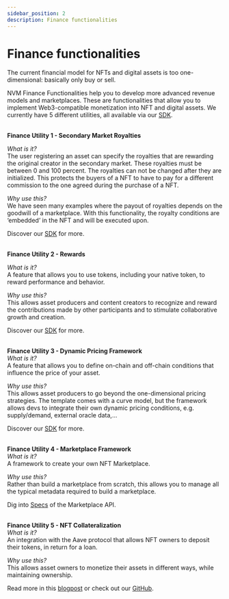 ```yaml
---
sidebar_position: 2
description: Finance functionalities
---
```


# Finance functionalities

The current financial model for NFTs and digital assets is too one-dimensional: basically only buy or sell. <br />

NVM Finance Functionalities help you to develop more advanced revenue models and marketplaces. These are functionalities that allow you to implement Web3-compatible monetization into NFT and digital assets. We currently have 5 different utilities, all available via our [SDK](https://docs.nevermined.io/docs/nevermined-sdk/getting-started). <br />
<br />

**Finance Utility 1 - Secondary Market Royalties**<br />

_What is it?_<br />
The user registering an asset can specify the royalties that are rewarding the original creator in the secondary market. These royalties must be between 0 and 100 percent. The royalties can not be changed after they are initialized. This protects the buyers of a NFT to have to pay for a different commission to the one agreed during the purchase of a NFT.<br />

_Why use this?_<br />
We have seen many examples where the payout of royalties depends on the goodwill of a marketplace. With this functionality, the royalty conditions are ‘embedded’ in the NFT and will be executed upon.<br />

Discover our [SDK](https://docs.nevermined.io/docs/nevermined-sdk/getting-started) for more.<br />
<br />

**Finance Utility 2 - Rewards**<br />

_What is it?_ <br />
A feature that allows you to use tokens, including your native token, to reward performance and behavior.<br />

_Why use this?_ <br />
This allows asset producers and content creators to recognize and reward the contributions made by other participants and to stimulate collaborative growth and creation.<br />

Discover our [SDK](https://docs.nevermined.io/docs/nevermined-sdk/getting-started) for more.<br />
<br />

**Finance Utility 3 - Dynamic Pricing Framework**<br />
_What is it?_<br />
A feature that allows you to define on-chain and off-chain conditions that influence the price of your asset.<br />

_Why use this?_<br />
This allows asset producers to go beyond the one-dimensional pricing strategies. The template comes with a curve model, but the framework allows devs to integrate their own dynamic pricing conditions, e.g. supply/demand, external oracle data,...<br />

Discover our [SDK](https://docs.nevermined.io/docs/nevermined-sdk/getting-started) for more.<br />
<br />

**Finance Utility 4 - Marketplace Framework**<br />
_What is it?_<br />
A framework to create your own NFT Marketplace.<br />

_Why use this?_<br />
Rather than build a marketplace from scratch, this allows you to manage all the typical metadata required to build a marketplace.<br />

Dig into [Specs](https://docs.nevermined.io/docs/architecture/specs/Spec-MKT/#secondary-market) of the Marketplace API.<br />
<br />

**Finance Utility 5 - NFT Collateralization**<br />
_What is it?_<br />
An integration with the Aave protocol that allows NFT owners to deposit their tokens, in return for a loan.<br />

_Why use this?_<br />
This allows asset owners to monetize their assets in different ways, while maintaining ownership.<br />

Read more in this [blogpost](https://medium.com/nevermined-io/new-nevermined-component-allows-marketplaces-to-offer-nft-backed-loans-5e05c77e6709?source=---------8) or check out our [GitHub](https://github.com/nevermined-io/sdk-js/tree/master/aave_integration).<br />
